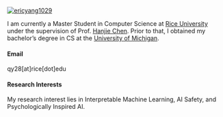 
[![ericyang1029](https://img.shields.io/badge/ericyang1029-github-blue?logo=github)](https://github.com/ericyang1029)

I am currently a Master Student in Computer Science at [Rice University](https://www.rice.edu) under the supervision of Prof. [Hanjie Chen](https://hanjiechen.github.io/index.html). Prior to that, I obtained my bachelor’s degree in CS at the [University of Michigan](https://www.umich.edu).

#### Email
qy28[at]rice[dot]edu

<!-- #### Education
Master, Computer Science, Rice University, Houston, TX, 2024—2025 (expected).\
B.S., Computer Scicence, University of Michigan, Ann Arbor, MI, 2020—2023. -->

#### Research Interests
My research interest lies in Interpretable Machine Learning, AI Safety, and Psychologically Inspired AI.